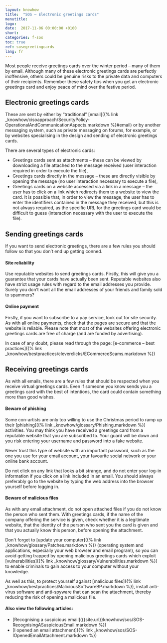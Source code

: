 ```yaml
---
layout: knowhow
title:  "SOS – Electronic greetings cards"
menutitle:
logo:
date:  2017-11-06 00:00:00 +0100
short:
categories: f-sos
toc: true
ref: sosegreetingcards
lang: fr
---
```


Most people receive greetings cards over the winter period – many of them by email. Although many of these electronic greetings cards are perfectly inoffensive, others could be genuine risks to the private data and computers of their recipients. Remember these safety tips when you get an electronic greetings card and enjoy peace of mind over the festive period.

## Electronic greetings cards
These are sent by either by “traditional” [email]({% link _knowhow/cisoapproach/SecurityPolicy-OperationalAndCommunicationAspects.markdown %}#email) or by another messaging system, such as private messaging on forums, for example, or by websites specialising in the design and sending of electronic greetings cards.

There are several types of electronic cards:

* Greetings cards sent as attachments – these can be viewed by downloading a file attached to the message received (user interaction required in order to execute the file),
* Greetings cards directly in the message – these are directly visible by opening the message (no user interaction necessary to execute a file),
* Greetings cards on a website accessed via a link in a message – the user has to click on a link which redirects them to a website to view the card. It is possible that, in order to view the message, the user has to enter the identifiers contained in the message they received, but this is not always required, as the specific URL for the greetings card would be difficult to guess (interaction necessary with the user to execute the file).

## Sending greetings cards
If you want to send electronic greetings, there are a few rules you should follow so that you don’t end up getting conned.

#### Site reliability
Use reputable websites to send greetings cards. Firstly, this will give you a guarantee that your cards have actually been sent. Reputable websites also have strict usage rules with regard to the email addresses you provide. Surely you don’t want all the email addresses of your friends and family sold to spammers?

#### Online payment
Firstly, if you want to subscribe to a pay service, look out for site security. As with all online payments, check that the pages are secure and that the website is reliable. Please note that most of the websites offering electronic greetings cards are free of charge (and are funded by advertising).

In case of any doubt, please read through the page: [e-commerce – best practices]({% link _knowhow/bestpractices/cleverclicks/ECommerceScams.markdown %})

## Receiving greetings cards
As with all emails, there are a few rules that should be respected when you receive virtual greetings cards. Even if someone you know sends you a greetings card with the best of intentions, the card could contain something more than good wishes.

#### Beware of phishing
Some con-artists are only too willing to use the Christmas period to ramp up their [phishing]({% link _knowhow/glossary/Phishing.markdown %}) activities. You may think you have received a greetings card from a reputable website that you are subscribed to. Your guard will be down and you risk entering your username and password into a fake website.

Never trust this type of website with an important password, such as the one you use for your email account, your favourite social network or your online bank account.

Do not click on any link that looks a bit strange, and do not enter your log-in information if you click on a link included in an email. You should always preferably go to the website by typing the web address into the browser yourself before logging in.

#### Beware of malicious files
As with any email attachment, do not open attached files if you do not know the person who sent them. With greetings cards, if the name of the company offering the service is given, check whether it is a legitimate website, that the identity of the person who sent you the card is given and that you actually know this person, before opening the attachment.

Don't forget to [update your computer]({% link _knowhow/glossary/Patches.markdown %}) (operating system and applications, especially your web browser and email program), so you can avoid getting trapped by opening malicious greetings cards which exploit [vulnerabilities]({% link _knowhow/glossary/Vulnerabilities.markdown %}) to enable criminals to gain access to your computer without your knowledge.

As well as this, to protect yourself against [malicious files]({% link _knowhow/bestpractices/MaliciousSoftwareBP.markdown %}), install anti-virus software and anti-spyware that can scan the attachment, thereby reducing the risk of opening a malicious file.

#### Also view the following articles:

* [Recognising a suspicious email]({{site.url}}knowhow/sos/SOS-RecognisingASuspiciousEmail.markdown %})
* [I opened an email attachment]({% link _knowhow/sos/SOS-IOpenedEmailAttachment.markdown %})

